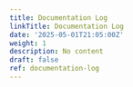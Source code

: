 ```yaml
---
title: Documentation Log
linkTitle: Documentation Log
date: '2025-05-01T21:05:00Z'
weight: 1
description: No content
draft: false
ref: documentation-log
---
```


